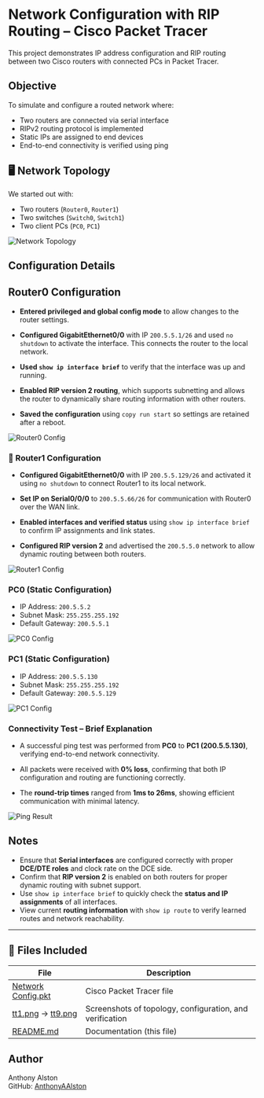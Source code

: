 # Network Configuration with RIP Routing – Cisco Packet Tracer

This project demonstrates IP address configuration and RIP routing between two Cisco routers with connected PCs in Packet Tracer.

## Objective

To simulate and configure a routed network where:
- Two routers are connected via serial interface
- RIPv2 routing protocol is implemented
- Static IPs are assigned to end devices
- End-to-end connectivity is verified using ping

## 🖥️ Network Topology
We started out with:
- Two routers (`Router0`, `Router1`)
- Two switches (`Switch0`, `Switch1`)
- Two client PCs (`PC0`, `PC1`)

![Network Topology](tt1.png)

## Configuration Details

## Router0 Configuration

- **Entered privileged and global config mode** to allow changes to the router settings.

- **Configured GigabitEthernet0/0** with IP `200.5.5.1/26` and used `no shutdown` to activate the interface. This connects the router to the local network.

- **Used `show ip interface brief`** to verify that the interface was up and running.

- **Enabled RIP version 2 routing**, which supports subnetting and allows the router to dynamically share routing information with other routers.

- **Saved the configuration** using `copy run start` so settings are retained after a reboot.

![Router0 Config](tt3.png)

### 🔧 Router1 Configuration 

- **Configured GigabitEthernet0/0** with IP `200.5.5.129/26` and activated it using `no shutdown` to connect Router1 to its local network.

- **Set IP on Serial0/0/0** to `200.5.5.66/26` for communication with Router0 over the WAN link.

- **Enabled interfaces and verified status** using `show ip interface brief` to confirm IP assignments and link states.

- **Configured RIP version 2** and advertised the `200.5.5.0` network to allow dynamic routing between both routers.


![Router1 Config](tt4.png)

### PC0 (Static Configuration)
- IP Address: `200.5.5.2`
- Subnet Mask: `255.255.255.192`
- Default Gateway: `200.5.5.1`

![PC0 Config](tt5.png)

### PC1 (Static Configuration)
- IP Address: `200.5.5.130`
- Subnet Mask: `255.255.255.192`
- Default Gateway: `200.5.5.129`

![PC1 Config](tt6.png)

### Connectivity Test – Brief Explanation

- A successful ping test was performed from **PC0** to **PC1 (200.5.5.130)**, verifying end-to-end network connectivity.

- All packets were received with **0% loss**, confirming that both IP configuration and routing are functioning correctly.

- The **round-trip times** ranged from **1ms to 26ms**, showing efficient communication with minimal latency.

![Ping Result](tt9.png)

## Notes

- Ensure that **Serial interfaces** are configured correctly with proper **DCE/DTE roles** and clock rate on the DCE side.
- Confirm that **RIP version 2** is enabled on both routers for proper dynamic routing with subnet support.
- Use `show ip interface brief` to quickly check the **status and IP assignments** of all interfaces.
- View current **routing information** with `show ip route` to verify learned routes and network reachability.

---

## 📁 Files Included

| File | Description |
|------|-------------|
| [Network Config.pkt](./Network%20Config.pkt) | Cisco Packet Tracer file |
| [tt1.png](./tt1.png) → [tt9.png](./tt9.png) | Screenshots of topology, configuration, and verification |
| [README.md](./README.md) | Documentation (this file) |

## Author

Anthony Alston  
GitHub: [AnthonyAAlston](https://github.com/AnthonyAAlston)
